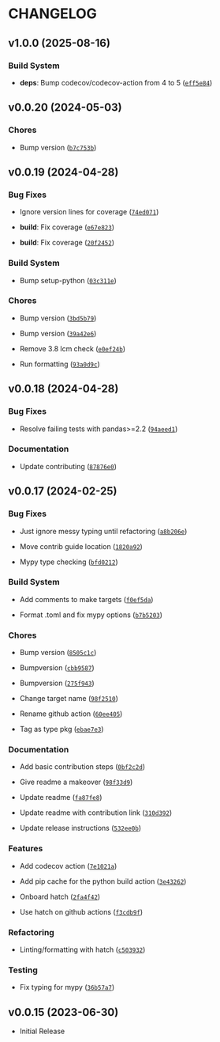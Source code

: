 # CHANGELOG

<!-- version list -->

## v1.0.0 (2025-08-16)

### Build System

- **deps**: Bump codecov/codecov-action from 4 to 5
  ([`eff5e84`](https://github.com/manmartgarc/stochatreat/commit/eff5e84b4c55183aeb8a4368f2635a3d05679e98))


## v0.0.20 (2024-05-03)

### Chores

- Bump version
  ([`b7c753b`](https://github.com/manmartgarc/stochatreat/commit/b7c753b49c56fc0cad75c63f1e408d6ef22dbd48))


## v0.0.19 (2024-04-28)

### Bug Fixes

- Ignore version lines for coverage
  ([`74ed071`](https://github.com/manmartgarc/stochatreat/commit/74ed0711bdd129d37f716f903d4382afbafa32d4))

- **build**: Fix coverage
  ([`e67e823`](https://github.com/manmartgarc/stochatreat/commit/e67e823a270e1dfd617649eccb6f5f85cc23166d))

- **build**: Fix coverage
  ([`20f2452`](https://github.com/manmartgarc/stochatreat/commit/20f2452811621518ef6517672f57be8a153fb48b))

### Build System

- Bump setup-python
  ([`03c311e`](https://github.com/manmartgarc/stochatreat/commit/03c311e707fe7b02f635b961fc223cfdcc69baee))

### Chores

- Bump version
  ([`3bd5b79`](https://github.com/manmartgarc/stochatreat/commit/3bd5b797f4c51fddba9abf2dad7c63985313b39f))

- Bump version
  ([`39a42e6`](https://github.com/manmartgarc/stochatreat/commit/39a42e67dac4fb3c152de378267143c821ff409f))

- Remove 3.8 lcm check
  ([`e0ef24b`](https://github.com/manmartgarc/stochatreat/commit/e0ef24be2b5019286db614c06c1b4ef8cfcaad95))

- Run formatting
  ([`93a0d9c`](https://github.com/manmartgarc/stochatreat/commit/93a0d9c9d29ea95646a95d96e29ccf4b86d101c2))


## v0.0.18 (2024-04-28)

### Bug Fixes

- Resolve failing tests with pandas>=2.2
  ([`94aeed1`](https://github.com/manmartgarc/stochatreat/commit/94aeed1378aa4fef5bf9e483513637b57711a49a))

### Documentation

- Update contributing
  ([`87876e0`](https://github.com/manmartgarc/stochatreat/commit/87876e02242bec9ca60cb9cd2afdab9b16c855df))


## v0.0.17 (2024-02-25)

### Bug Fixes

- Just ignore messy typing until refactoring
  ([`a8b206e`](https://github.com/manmartgarc/stochatreat/commit/a8b206e44912d0fc063212e74ff5fecacacd559d))

- Move contrib guide location
  ([`1820a92`](https://github.com/manmartgarc/stochatreat/commit/1820a929b0d721e7214376ed673ec7cabe63643d))

- Mypy type checking
  ([`bfd0212`](https://github.com/manmartgarc/stochatreat/commit/bfd021227c2adcba73a304e876d51c8db80f5ae5))

### Build System

- Add comments to make targets
  ([`f0ef5da`](https://github.com/manmartgarc/stochatreat/commit/f0ef5da14195056f338433b5b8d08de6ba28245c))

- Format .toml and fix mypy options
  ([`b7b5203`](https://github.com/manmartgarc/stochatreat/commit/b7b5203e25b28a1aebc3f223835613593d418397))

### Chores

- Bump version
  ([`8505c1c`](https://github.com/manmartgarc/stochatreat/commit/8505c1cb1f1c6bb81f13224c9f83956eb2fad863))

- Bumpversion
  ([`cbb9587`](https://github.com/manmartgarc/stochatreat/commit/cbb958765fb086300ab88504a848474df7c67e3b))

- Bumpversion
  ([`275f943`](https://github.com/manmartgarc/stochatreat/commit/275f9436f7c42d09a99450e1f5100576c2225193))

- Change target name
  ([`98f2510`](https://github.com/manmartgarc/stochatreat/commit/98f2510fb28f4a1c1914243ab5da7ed387bee3a6))

- Rename github action
  ([`60ee405`](https://github.com/manmartgarc/stochatreat/commit/60ee40576150c3ce82ce88b6f0f2d2a13526d880))

- Tag as type pkg
  ([`ebae7e3`](https://github.com/manmartgarc/stochatreat/commit/ebae7e36c234dbb901b7d15ee9ab89345ee3b2a3))

### Documentation

- Add basic contribution steps
  ([`0bf2c2d`](https://github.com/manmartgarc/stochatreat/commit/0bf2c2d4d5e6efefc599a2de625a0748eed38a0b))

- Give readme a makeover
  ([`98f33d9`](https://github.com/manmartgarc/stochatreat/commit/98f33d9103d8249a5b40444d2e445aff8b1c5279))

- Update readme
  ([`fa87fe8`](https://github.com/manmartgarc/stochatreat/commit/fa87fe8becb6dc7b26fdf26b42906af27462fbcc))

- Update readme with contribution link
  ([`310d392`](https://github.com/manmartgarc/stochatreat/commit/310d392511ffca1d2c04156ab27591d6ef255c14))

- Update release instructions
  ([`532ee0b`](https://github.com/manmartgarc/stochatreat/commit/532ee0b800b2506200c03df4c4cec1e12064dc02))

### Features

- Add codecov action
  ([`7e1021a`](https://github.com/manmartgarc/stochatreat/commit/7e1021a4a5b9948fd03b917829c2bb82e3992528))

- Add pip cache for the python build action
  ([`3e43262`](https://github.com/manmartgarc/stochatreat/commit/3e4326261660819ed35cc8411f1e9610ec9fc05f))

- Onboard hatch
  ([`2fa4f42`](https://github.com/manmartgarc/stochatreat/commit/2fa4f4222d5d7b7bf212ba016b618a9b90b69276))

- Use hatch on github actions
  ([`f3cdb9f`](https://github.com/manmartgarc/stochatreat/commit/f3cdb9ff46e85408ba95bd6824cac26e42243e83))

### Refactoring

- Linting/formatting with hatch
  ([`c503932`](https://github.com/manmartgarc/stochatreat/commit/c5039328654c2bfd2601614eb826a3f055204e71))

### Testing

- Fix typing for mypy
  ([`36b57a7`](https://github.com/manmartgarc/stochatreat/commit/36b57a729400d67d2ce56334d65a93ecd29ca10a))


## v0.0.15 (2023-06-30)

- Initial Release
